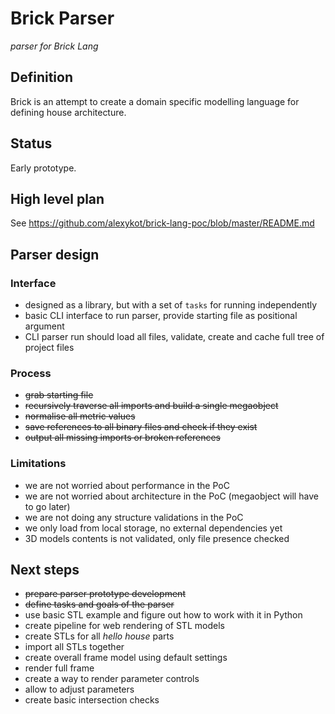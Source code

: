 # Brick Parser
_parser for Brick Lang_

## Definition
Brick is an attempt to create a domain specific modelling language for 
defining house architecture.

## Status
Early prototype.

## High level plan
See https://github.com/alexykot/brick-lang-poc/blob/master/README.md

## Parser design

### Interface 
- designed as a library, but with a set of `tasks` for running 
independently
- basic CLI interface to run parser, provide starting file as 
positional argument
- CLI parser run should load all files, validate, create and cache 
full tree of project files
 
### Process
- ~~grab starting file~~
- ~~recursively traverse all imports and build a single megaobject~~
- ~~normalise all metric values~~ 
- ~~save references to all binary files and check if they exist~~
- ~~output all missing imports or broken references~~

### Limitations
- we are not worried about performance in the PoC
- we are not worried about architecture in the PoC
(megaobject will have to go later)
- we are not doing any structure validations in the PoC
- we only load from local storage, no external dependencies yet
- 3D models contents is not validated, only file presence checked

## Next steps
- ~~prepare parser prototype development~~
- ~~define tasks and goals of the parser~~
- use basic STL example and figure out how to work with it in Python
- create pipeline for web rendering of STL models
- create STLs for all _hello house_ parts
- import all STLs together
- create overall frame model using default settings
- render full frame
- create a way to render parameter controls
- allow to adjust parameters
- create basic intersection checks
